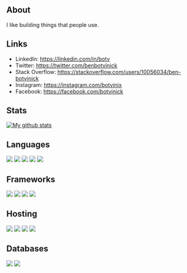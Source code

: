 ## About
I like building things that people use.

## Links

- LinkedIn: https://linkedin.com/in/botv
- Twitter: https://twitter.com/benbotvinick
- Stack Overflow: https://stackoverflow.com/users/10056034/ben-botvinick
- Instagram: https://instagram.com/botvinix
- Facebook: https://facebook.com/botvinick

## Stats
[![My github stats](https://github-readme-stats.vercel.app/api?username=botv&count_private=true&show_icons=true&title_color=41b883&icon_color=41b883&text_color=fffefe&bg_color=273849)](https://github.com/anuraghazra/github-readme-stats)

## Languages
![](https://img.shields.io/badge/node.js%20-%2343853D.svg?&style=for-the-badge&logo=node.js&logoColor=white) ![](https://img.shields.io/badge/javascript%20-%23323330.svg?&style=for-the-badge&logo=javascript&logoColor=%23F7DF1E) ![](https://img.shields.io/badge/swift-%23FC3726.svg?&style=for-the-badge&logo=swift&logoColor=white) ![](https://img.shields.io/badge/python%20-%2314354C.svg?&style=for-the-badge&logo=python&logoColor=white) ![](https://img.shields.io/badge/java-%23ED8B00.svg?&style=for-the-badge&logo=java&logoColor=white)

## Frameworks
![](https://img.shields.io/badge/react%20-%23404d59.svg?&style=for-the-badge&logo=react) ![](https://img.shields.io/badge/bootstrap%20-%237852B3.svg?&style=for-the-badge&logo=bootstrap&logoColor=white) ![](https://img.shields.io/badge/next.js%20-%23000000.svg?&style=for-the-badge&logo=next.js) ![](https://img.shields.io/badge/express.js%20-%23404d59.svg?&style=for-the-badge&logo=node.js)

## Hosting
![](https://img.shields.io/badge/heroku%20-%23430098.svg?&style=for-the-badge&logo=heroku&logoColor=white) ![](https://img.shields.io/badge/Google%20Cloud%20-%234285F4.svg?&style=for-the-badge&logo=google-cloud&logoColor=white) ![](https://img.shields.io/badge/vercel%20-%23000000.svg?&style=for-the-badge&logo=vercel&logoColor=white) ![](https://img.shields.io/badge/DigitalOcean-%230167ff.svg?&style=for-the-badge&logo=digitalOcean&logoColor=white)

## Databases
![](https://img.shields.io/badge/MongoDB-%234ea94b.svg?&style=for-the-badge&logo=mongodb&logoColor=white) ![](https://img.shields.io/badge/Cloud%20Firestore-%231C73E8.svg?&style=for-the-badge&logo=firebase&logoColor=FFCB2B)
